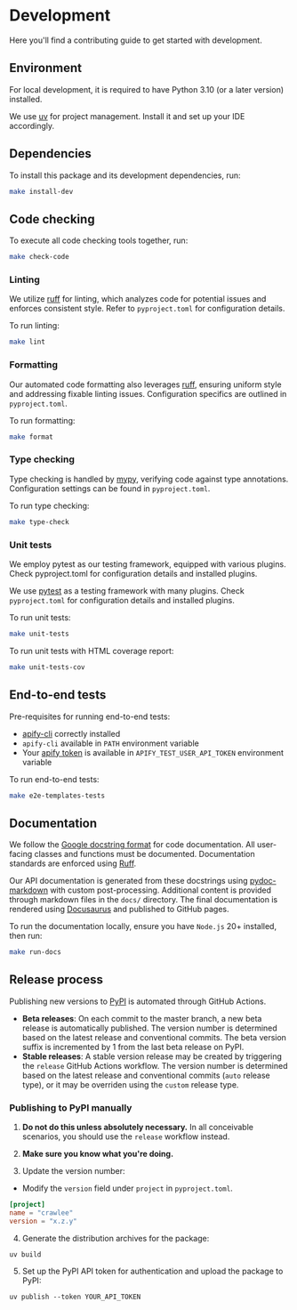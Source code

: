 # Development

Here you'll find a contributing guide to get started with development.

## Environment

For local development, it is required to have Python 3.10 (or a later version) installed.

We use [uv](https://docs.astral.sh/uv/) for project management. Install it and set up your IDE accordingly.

## Dependencies

To install this package and its development dependencies, run:

```sh
make install-dev
```

## Code checking

To execute all code checking tools together, run:

```sh
make check-code
```

### Linting

We utilize [ruff](https://docs.astral.sh/ruff/) for linting, which analyzes code for potential issues and enforces consistent style. Refer to `pyproject.toml` for configuration details.

To run linting:

```sh
make lint
```

### Formatting

Our automated code formatting also leverages [ruff](https://docs.astral.sh/ruff/), ensuring uniform style and addressing fixable linting issues. Configuration specifics are outlined in `pyproject.toml`.

To run formatting:

```sh
make format
```

### Type checking

Type checking is handled by [mypy](https://mypy.readthedocs.io/), verifying code against type annotations. Configuration settings can be found in `pyproject.toml`.

To run type checking:

```sh
make type-check
```

### Unit tests

We employ pytest as our testing framework, equipped with various plugins. Check pyproject.toml for configuration details and installed plugins.

We use [pytest](https://docs.pytest.org/) as a testing framework with many plugins. Check `pyproject.toml` for configuration details and installed plugins.

To run unit tests:

```sh
make unit-tests
```

To run unit tests with HTML coverage report:

```sh
make unit-tests-cov
```

## End-to-end tests

Pre-requisites for running end-to-end tests:
 - [apify-cli](https://docs.apify.com/cli/docs/installation) correctly installed
 - `apify-cli` available in `PATH` environment variable
 - Your [apify token](https://docs.apify.com/platform/integrations/api#api-token) is available in `APIFY_TEST_USER_API_TOKEN` environment variable


To run end-to-end tests:

```sh
make e2e-templates-tests
```

## Documentation

We follow the [Google docstring format](https://sphinxcontrib-napoleon.readthedocs.io/en/latest/example_google.html) for code documentation. All user-facing classes and functions must be documented. Documentation standards are enforced using [Ruff](https://docs.astral.sh/ruff/).

Our API documentation is generated from these docstrings using [pydoc-markdown](https://pypi.org/project/pydoc-markdown/) with custom post-processing. Additional content is provided through markdown files in the `docs/` directory. The final documentation is rendered using [Docusaurus](https://docusaurus.io/) and published to GitHub pages.

To run the documentation locally, ensure you have `Node.js` 20+ installed, then run:

```sh
make run-docs
```

## Release process

Publishing new versions to [PyPI](https://pypi.org/project/crawlee) is automated through GitHub Actions.

- **Beta releases**: On each commit to the master branch, a new beta release is automatically published. The version number is determined based on the latest release and conventional commits. The beta version suffix is incremented by 1 from the last beta release on PyPI.
- **Stable releases**: A stable version release may be created by triggering the `release` GitHub Actions workflow. The version number is determined based on the latest release and conventional commits (`auto` release type), or it may be overriden using the `custom` release type.

### Publishing to PyPI manually

1. **Do not do this unless absolutely necessary.** In all conceivable scenarios, you should use the `release` workflow instead.
2. **Make sure you know what you're doing.**

3. Update the version number:

- Modify the `version` field under `project` in `pyproject.toml`.

```toml
[project]
name = "crawlee"
version = "x.z.y"
```

4. Generate the distribution archives for the package:

```shell
uv build
```

5. Set up the PyPI API token for authentication and upload the package to PyPI:

```shell
uv publish --token YOUR_API_TOKEN
```
